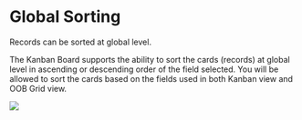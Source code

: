 # Global Sorting

Records can be sorted at global level.&#x20;

The Kanban Board supports the ability to sort the cards (records) at global level in ascending or descending order of the field selected. You will be allowed to sort the cards based on the fields used in both Kanban view and OOB Grid view.

![](<../../.gitbook/assets/KB\_Global sorting.png>)
